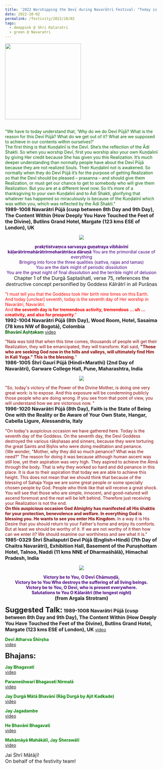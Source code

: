 ```yaml
---
title: '2022 Worshipping the Devī during Navarātri Festival: "Today is the seventh day of Her worship in Navarātri ...... seventh day is for tremendous activity, tremendous creativity, and also for prosperity." '
date: 2022-10-02
permalink: /festivity/2022/10/02
tags:
  - deeppink @ Shri Kalaratri
  - green @ Navaratri
---
```


<div style="text-align: left"><img src="/images/image1.png" width="250" /></div><br>

<p>
<font color="DarkGreen">"We have to today understand that, ‘Why do we do Devī Pūjā? What is the reason for this Devī Pūjā? What do we get out of it? What are we supposed to achieve in our contents within ourselves?’<br>
The first thing is that Kuṇḍalinī is the Devī. She’s the reflection of the Ādi Śhakti. So when you worship Devī, first you worship also your own Kuṇḍalinī by giving Her credit because She has given you this Realization. It’s much deeper understanding than normally people have about the Devī Pūjā because they are not realized Souls. Their Kuṇḍalinī not is awakened. So normally when they do Devī Pūjā it’s for the purpose of getting Realization so that the Devī should be pleased – prasanna – and should give them Realization, or must get our chance to get to somebody who will give them Realization. But you are at a different level now. So it’s more of a thanksgiving to your own Kuṇḍalinī and to Ādi Śhakti, glorifying that whatever has happened so miraculously is because of the Kuṇḍalinī which was within you, which was reflected by the Ādi Śhakti."</font><br>
<font size="+0"><b>1989-1008 Navarātri Pūjā (cusp between 8th Day and 9th Day), The Content Within (How Deeply You Have Touched the Feet of the Divine), Butlins Grand Hotel, Margate (123 kms ESE of London), UK</b></font>
</p>

<div style="text-align: center"><img src="/images/image1041.png" /></div>

<p style="text-align:center;">
<font color="indigo"><b>prakṛtistvaṃca sarvasya guṇatraya vibhāvinī<br>
kāḷarātrirmahārātrirmoharātriśca dāruṇā</b>
You are the primordial cause of everything<br>
Bringing into force the three qualities (sattva, rajas and tamas)<br>
You are the dark might of periodic dissolution<br>
You are the great night of final dissolution and the terrible night of delusion</font><br>
<font size="+0">Chapter 1 of the Durgā Saptaśhatī, verse 75, references the destructive concept personified by Goddess Kālrātrī in all Purāṇas</font>
</p>

<p>
<font color="red">"I must tell you that the Goddess took Her birth nine times on this Earth.<br>
And today [unclear] seventh, today is the seventh day of Her worship in Navarātri, Navarātri.<br>
And <b>the seventh day is for tremendous activity, tremendous ... uh ... creativity, and also for prosperity</b>."</font><br>
<font size="+0"><b>1992-1004 Navarātri Pūjā (8th Day), Wood Room, Hotel, Sasaima (78 kms NW of Bogotá), Colombia</b></font><br>
<font color="DarkGreen"><b>Bhavānī Aṣhṭakaṃ</b></font>
<a href="https://youtu.be/JQ3ibqZWgDI">video</a>
</p>

<p>
<font color="DarkRed">"Nala was told that when this time comes, thousands of people will get their Realization, they will be emancipated, they will transform. Kali said, <b>"Those who are seeking God now in the hills and valleys, will ultimately find Him in Kali Yuga." This is the blessing.</b>"</font><br>
<font size="+0"><b>1986-1005 Śhrī Gaurī Pūjā (Hindi+Marathi) (2nd Day of Navarātri), Garware College Hall, Pune, Maharashtra, India</b></font>
</p>

<div style="text-align: center"><img src="/images/image1042.png" /></div>

<p>
<font color="DarkRed">"So, today's victory of the Power of the Divine Mother, is doing one very great work: is to expose. And this exposure will be condemning publicly those people who are doing wrong. If you see from that point of view, you will understand how we are victorious now. "</font><br>
<font size="+0"><b>1996-1020 Navarātri Pūjā (8th Day), Faith is the State of Being One with the Reality or Be Aware of Your Own State, Hangar, Cabella Ligure, Alessandria, Italy</b></font>
</p>

<p>
<font color="DarkRed">"On today's auspicious occasion we have gathered here. Today is the seventh day of the Goddess. On the seventh day, the Devī Goddess destroyed the various rākṣhasas and sinners, because they were torturing the great Saints and Ṛiṣhis who were doing meditation and penance.<br>
{We wonder, "Mother, why they did so much penance? What was the need?" The reason for doing it was because although human ascent was still low, yet their aspiration was very high. They aspired to achieve the Ātmā through the body. That is why they worked so hard and did penance in this place. It is due to their aspiration that today we are able to achieve this height. This does not mean that we should think that because of the blessing of Sahaja Yoga we are some great people or some specially chosen people by God. People who think like that will receive a great shock. You will see that those who are simple, innocent, and good-natured will ascend foremost and the rest will be left behind. Therefore just receiving your Realization is not the end.<br>
<b>On this auspicious occasion God Almighty has manifested all His śhaktis for your protection, benevolence and welfare. In everything God is blessing you. He wants to see you enter His Kingdom.</b> In a way it is His Desire that you should return to your Father's home and enjoy its comforts. But at least we should be worthy of it. If we are not worthy of it then how can we enter it? We should examine our worthiness and see what it is."</font><br>
<font size="+0"><b>1985-0329 Śhrī Śhailaputrī Devī Pūjā (English+Hindi) (7th Day of Chaitra Navarātri), Exhibition Hall, Basement of the Puruṣhottam Hotel, Talnoo, Naddi (11 kms NNE of Dharmaśhālā), Himachal Pradesh, India</b></font>
</p>

<div style="text-align: center"><img src="/images/image1043.png" /></div>

<p style="text-align:center;">
<font color="indigo"><b>Victory be to You, O Devī Chāmuṇḍā,<br>
Victory be to You Who destroys the suffering of all living beings.<br>
Victory be to You, O Devī, who is present everywhere.<br>
Salutations to You O Kālarātrī (the longest night)</b></font><br>
<font size="+0"><b>(from Argala Strotram)</b></font>
</p>

<font size="+2"><b>Suggested Talk:</b></font> 
<font size="+0"><b>1989-1008 Navarātri Pūjā (cusp between 8th Day and 9th Day), The Content Within (How Deeply You Have Touched the Feet of the Divine), Butlins Grand Hotel, Margate (123 kms ESE of London), UK</b></font>
<a href="https://vimeo.com/72573127"> video</a><br>

<p>
<font color="green"><b>Devī Atharva Śhīrṣha</b></font><br>
<a href="https://youtu.be/tbsK8cJtU5Q">video</a>
</p>

<font size="+2"><b>Bhajans:</b></font>

<p>
<font color="green"><b>Jay Bhagavatī</b></font><br>
<a href="https://seven-teams.github.io/Videos_Links.html">video</a>
</p>

<p>
<font color="green"><b>Parameśhwarī Bhagavatī Nirmalā</b></font><br>
<a href="https://seven-teams.github.io/Videos_Links.html">video</a>
</p>
 
<p>
<font color="green"><b>Jay Durgā Mātā Bhavānī (Rāg Durgā by Ajit Kadkade)</b></font><br>
<a href="">video</a> 
</p>

<p>
<font color="green"><b>Jay Jagadambe</b></font><br>
<a href="https://seven-teams.github.io/Videos_Links.html">video</a>
</p>

<p>
<font color="green"><b>He Bhavānī Bhagavatī</b></font><br>
<a href="https://seven-teams.github.io/Videos_Links.html">video</a>
</p>

<p>
<font color="green"><b>Mahāmāyā Mahākālī, Jay Śherawālī</b></font><br>
<a href="https://seven-teams.github.io/Videos_Links.html">video</a>
</p>

<p>
<font size="+0">Jai Śhrī Mātājī!<br>
On behalf of the festivity team!</font>
</p>